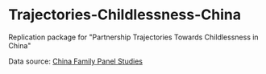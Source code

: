 # Trajectories-Childlessness-China

Replication package for "Partnership Trajectories Towards Childlessness in China"

Data source: [China Family Panel Studies](https://www.isss.pku.edu.cn/cfps/en/)